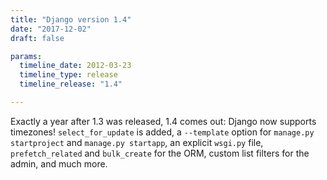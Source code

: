 ```yaml
---
title: "Django version 1.4"
date: "2017-12-02"
draft: false

params:
  timeline_date: 2012-03-23
  timeline_type: release
  timeline_release: "1.4"

---
```


Exactly a year after 1.3 was released, 1.4 comes out: Django now supports timezones! `select_for_update` is added, a `--template` option for `manage.py startproject` and `manage.py startapp`, an explicit `wsgi.py` file, `prefetch_related` and `bulk_create` for the ORM, custom list filters for the admin, and much more.
